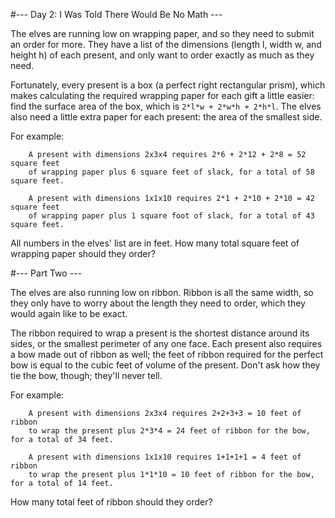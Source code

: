 #--- Day 2: I Was Told There Would Be No Math ---

The elves are running low on wrapping paper, and so they need to submit an order for more. They have a list of the dimensions (length l, width w, and height h) of each present, and only want to order exactly as much as they need.

Fortunately, every present is a box (a perfect right rectangular prism), which makes calculating the required wrapping paper for each gift a little easier: find the surface area of the box, which is ```2*l*w + 2*w*h + 2*h*l```. The elves also need a little extra paper for each present: the area of the smallest side.

For example:
```
    A present with dimensions 2x3x4 requires 2*6 + 2*12 + 2*8 = 52 square feet
    of wrapping paper plus 6 square feet of slack, for a total of 58 square feet.
    
    A present with dimensions 1x1x10 requires 2*1 + 2*10 + 2*10 = 42 square feet
    of wrapping paper plus 1 square foot of slack, for a total of 43 square feet.
```
All numbers in the elves' list are in feet. How many total square feet of wrapping paper should they order?


#--- Part Two ---

The elves are also running low on ribbon. Ribbon is all the same width, so they only have to worry about the length they need to order, which they would again like to be exact.

The ribbon required to wrap a present is the shortest distance around its sides, or the smallest perimeter of any one face. Each present also requires a bow made out of ribbon as well; the feet of ribbon required for the perfect bow is equal to the cubic feet of volume of the present. Don't ask how they tie the bow, though; they'll never tell.

For example:
```
    A present with dimensions 2x3x4 requires 2+2+3+3 = 10 feet of ribbon 
    to wrap the present plus 2*3*4 = 24 feet of ribbon for the bow, for a total of 34 feet.
    
    A present with dimensions 1x1x10 requires 1+1+1+1 = 4 feet of ribbon
    to wrap the present plus 1*1*10 = 10 feet of ribbon for the bow, for a total of 14 feet.
```
How many total feet of ribbon should they order?
